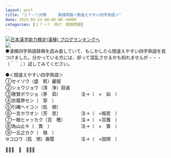 ```yaml
---
layout: post
title: "２７－①対策　　　実践問題＜間違えやすい四字熟語＞"
date: 2015-05-24 00:00:00 +0900
categories: [２７－①　向け　実践問題]
---
```


[![](/syuusyuu9701/assets/images/２７－①対策-実践問題＜間違えやすい四字熟語＞-br_c_3028_1.gif)](http://blog.with2.net/link.php?1659096:3028 "日本漢字能力検定(漢検) ブログランキングへ")[日本漢字能力検定(漢検) ブログランキングへ](http://blog.with2.net/link.php?1659096:3028)  
![](/syuusyuu9701/assets/images/２７－①対策-実践問題＜間違えやすい四字熟語＞-936bb6054ccc025bacc9578b9bd3785b.png)  
●漢検四字熟語辞典を読み直していて、もしかしたら間違えやすい四字熟語を見つけました。分かっている方には、却って混乱させるかも知れませんが・・・（＾＾；）試してみてください。  
  
●＜間違えやすい四字熟語＞  
①セイソウ（盛　粧）麗服　　  
②ショウジョウ（清　浄）寂滅　　　  
③衆賢ボウジョ（茅　茹）　　　　　注→（　×　如　）  
④衣履弊セン（　穿　）  
⑤引縄ヘイコン（批　根）  
⑥一言ホウオン（芳　恩）　　　　　注→（　×報恩　）  
⑦一樹ヒャッカク（百　穫）　　　　注→（　×百獲　）  
⑧為山止キ（　簣　）　　　　　　　注→（　×　簀　）  
⑨一丘之カク（　貉　）  
⑩コロウ（孤　陋）寡聞　　　　　　注→（　×固陋　）  
  
👋👋👋　🐑　👋👋👋  